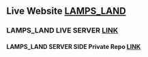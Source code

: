 ## Live Website [LAMPS_LAND](https://lamps-land.web.app/)
### LAMPS_LAND LIVE SERVER  [LINK](https://rocky-sands-89317.herokuapp.com/)
#### LAMPS_LAND SERVER SIDE  Private Repo [LINK](https://github.com/programming-hero-web-course-4/niche-website-server-side-sakibrokoni)
